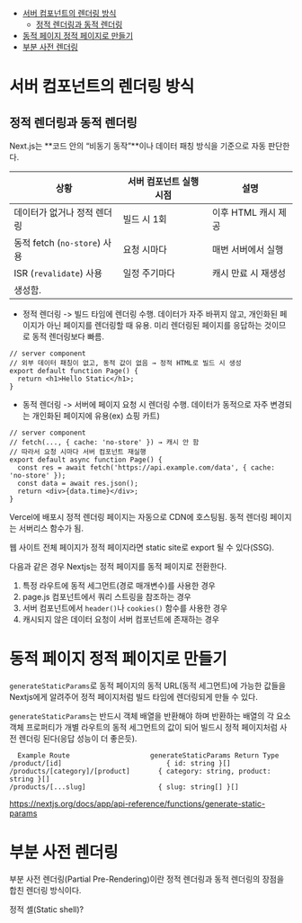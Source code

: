- [서버 컴포넌트의 렌더링 방식](#서버-컴포넌트의-렌더링-방식)
  - [정적 렌더링과 동적 렌더링](#정적-렌더링과-동적-렌더링)
- [동적 페이지 정적 페이지로 만들기](#동적-페이지-정적-페이지로-만들기)
- [부분 사전 렌더링](#부분-사전-렌더링)

# 서버 컴포넌트의 렌더링 방식

## 정적 렌더링과 동적 렌더링

<!--  -->

Next.js는 **코드 안의 “비동기 동작”**이나 데이터 패칭 방식을 기준으로 자동 판단한다.

| 상황                         | 서버 컴포넌트 실행 시점 | 설명                |
| ---------------------------- | ----------------------- | ------------------- |
| 데이터가 없거나 정적 렌더링  | 빌드 시 1회             | 이후 HTML 캐시 제공 |
| 동적 fetch (`no-store`) 사용 | 요청 시마다             | 매번 서버에서 실행  |
| ISR (`revalidate`) 사용      | 일정 주기마다           | 캐시 만료 시 재생성 |
| 생성함.                      |

- 정적 렌더링 -> 빌드 타임에 렌더링 수행. 데이터가 자주 바뀌지 않고, 개인화된 페이지가 아닌 페이지를 렌더링할 때 유용. 미리 렌더링된 페이지를 응답하는 것이므로 동적 렌더링보다 빠름.

```
// server component
// 외부 데이터 패칭이 없고, 동적 값이 없음 → 정적 HTML로 빌드 시 생성
export default function Page() {
  return <h1>Hello Static</h1>;
}
```

- 동적 렌더링 -> 서버에 페이지 요청 시 렌더링 수행. 데이터가 동적으로 자주 변경되는 개인화된 페이지에 유용(ex) 쇼핑 카트)

```
// server component
// fetch(..., { cache: 'no-store' }) → 캐시 안 함
// 따라서 요청 시마다 서버 컴포넌트 재실행
export default async function Page() {
  const res = await fetch('https://api.example.com/data', { cache: 'no-store' });
  const data = await res.json();
  return <div>{data.time}</div>;
}
```

Vercel에 배포시 정적 렌더링 페이지는 자동으로 CDN에 호스팅됨. 동적 렌더링 페이지는 서버리스 함수가 됨.

웹 사이트 전체 페이지가 정적 페이지라면 static site로 export 될 수 있다(SSG).

다음과 같은 경우 Nextjs는 정적 페이지를 동적 페이지로 전환한다.

1. 특정 라우트에 동적 세그먼트(경로 매개변수)를 사용한 경우
2. page.js 컴포넌트에서 쿼리 스트링을 참조하는 경우
3. 서버 컴포넌트에서 `header()`나 `cookies()` 함수를 사용한 경우
4. 캐시되지 않은 데이터 요청이 서버 컴포넌트에 존재하는 경우

# 동적 페이지 정적 페이지로 만들기

<!-- 헷갈-->

`generateStaticParams`로 동적 페이지의 동적 URL(동적 세그먼트)에 가능한 값들을 Nextjs에게 알려주어 정적 페이지처럼 빌드 타임에 렌더링되게 만들 수 있다.

`generateStaticParams`는 반드시 객체 배열을 반환해야 하며 반환하는 배열의 각 요소 객체 프로퍼티가 개별 라우트의 동적 세그먼트의 값이 되어 빌드시 정적 페이지처럼 사전 렌더링 된다(응답 성능이 더 좋은듯).

```
  Example Route	                   generateStaticParams Return Type
/product/[id]	                       { id: string }[]
/products/[category]/[product]	     { category: string, product: string }[]
/products/[...slug]	                 { slug: string[] }[]
```

https://nextjs.org/docs/app/api-reference/functions/generate-static-params

# 부분 사전 렌더링

<!-- 헷갈 -->

부분 사전 렌더링(Partial Pre-Rendering)이란 정적 렌더링과 동적 렌더링의 장점을 합친 렌더링 방식이다.

정적 셸(Static shell)?
